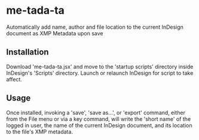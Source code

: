 # me-tada-ta
Automatically add name, author and file location to the current InDesign document as XMP Metadata upon save

## Installation
Download 'me-tada-ta.jsx' and move to the 'startup scripts' directory inside InDesign's 'Scripts' directory. Launch or relaunch InDesign for script to take affect.

## Usage
Once installed, invoking a 'save', 'save as…', or 'export' command, either from the File menu or via a key command, will write the 'short name' of the logged in user, the name of the current InDesign document, and its location to the file's XMP metadata.
